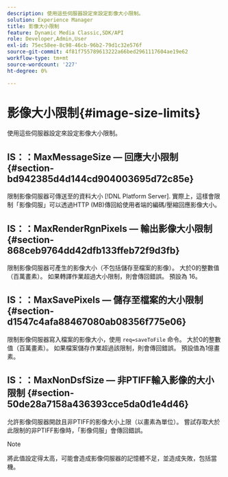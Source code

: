 ```yaml
---
description: 使用這些伺服器設定來設定影像大小限制。
solution: Experience Manager
title: 影像大小限制
feature: Dynamic Media Classic,SDK/API
role: Developer,Admin,User
exl-id: 75ec58ee-8c98-46cb-96b2-79d1c32e576f
source-git-commit: 4f81f755789613222a66bed2961117604ae19e62
workflow-type: tm+mt
source-wordcount: '227'
ht-degree: 0%

---
```


# 影像大小限制{#image-size-limits}

使用這些伺服器設定來設定影像大小限制。

## IS：：MaxMessageSize — 回應大小限制 {#section-bd942385d4d144cd904003695d72c85e}

限制影像伺服器可傳送至的資料大小 [!DNL Platform Server]. 實際上，這樣會限制「影像伺服」可以透過HTTP (MB)傳回給使用者端的編碼/壓縮回應影像大小。

## IS：：MaxRenderRgnPixels — 輸出影像大小限制 {#section-868ceb9764dd42dfb133ffeb72f9d3fb}

限制影像伺服器可產生的影像大小（不包括儲存至檔案的影像）。 大於0的整數值（百萬畫素）。 如果轉譯作業超過大小限制，則會傳回錯誤。 預設為 16。

## IS：：MaxSavePixels — 儲存至檔案的大小限制 {#section-d1547c4afa88467080ab08356f775e06}

限制影像伺服器寫入檔案的影像大小，使用 `req=saveToFile` 命令。 大於0的整數值（百萬畫素）。 如果檔案儲存作業超過該限制，則會傳回錯誤。 預設值為1億畫素。

## IS：：MaxNonDsfSize — 非PTIFF輸入影像的大小限制 {#section-50de28a7158a436393cce5da0d1e4d46}

允許影像伺服器開啟且非PTIFF的影像大小上限（以畫素為單位）。 嘗試存取大於此限制的非PTIFF影像時，「影像伺服」會傳回錯誤。

>[!NOTE]
>
>將此值設定得太高，可能會造成影像伺服器的記憶體不足，並造成失敗，包括當機。

